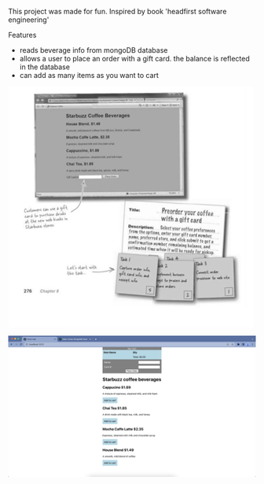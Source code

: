 This project was made for fun. Inspired by book 'headfirst software engineering'

Features
- reads beverage info from mongoDB database
- allows a user to place an order with a gift card. the balance is reflected in the database
- can add as many items as you want to cart

![alt](./book.png)

![alt](./site.png)

